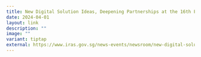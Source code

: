 ```yaml
---
title: New Digital Solution Ideas, Deepening Partnerships at the 16th FTA Plenary 2023
date: 2024-04-01
layout: link
description: ""
image: ""
variant: tiptap
external: https://www.iras.gov.sg/news-events/newsroom/new-digital-solution-ideas-deepening-partnerships-at-the-16th-forum-on-tax-administration-plenary-2023
---
```

